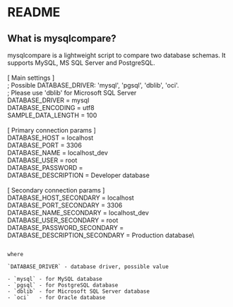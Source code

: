 # README

## What is mysqlcompare?
mysqlcompare is a lightweight script to compare two database schemas. It supports MySQL, MS SQL Server and PostgreSQL.\
\
[ Main settings ]\
; Possible DATABASE_DRIVER: 'mysql', 'pgsql', 'dblib', 'oci'.\
; Please use 'dblib' for Microsoft SQL Server\
DATABASE_DRIVER = mysql\
DATABASE_ENCODING = utf8\
SAMPLE_DATA_LENGTH = 100\
\
[ Primary connection params ]\
DATABASE_HOST = localhost\
DATABASE_PORT = 3306\
DATABASE_NAME = localhost_dev\
DATABASE_USER = root\
DATABASE_PASSWORD =\
DATABASE_DESCRIPTION = Developer database\
\
[ Secondary connection params ]\
DATABASE_HOST_SECONDARY = localhost\
DATABASE_PORT_SECONDARY = 3306\
DATABASE_NAME_SECONDARY = localhost_dev\
DATABASE_USER_SECONDARY = root\
DATABASE_PASSWORD_SECONDARY =\
DATABASE_DESCRIPTION_SECONDARY = Production database\
```

where 

`DATABASE_DRIVER` - database driver, possible value

- `mysql` - for MySQL database
- `pgsql` - for PostgreSQL database
- `dblib` - for Microsoft SQL Server database
- `oci`   - for Oracle database

